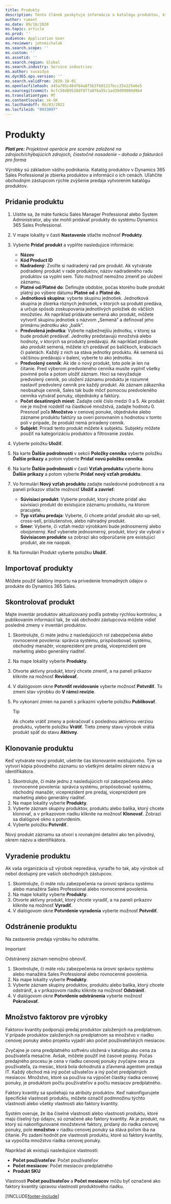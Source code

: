 ```yaml
---
title: Produkty
description: Tento článok poskytuje informácie o katalógu produktov, ktorý môžete použiť na poskytovanie informácií zákazníkom o produktoch a cenách, ktoré vaša organizácia ponúka.
author: rumant
ms.date: 09/18/2020
ms.topic: article
ms.prod: ''
audience: Application User
ms.reviewer: johnmichalak
ms.search.scope: ''
ms.custom: ''
ms.assetid: ''
ms.search.region: Global
ms.search.industry: Service industries
ms.author: suvaidya
ms.dyn365.ops.version: ''
ms.search.validFrom: 2020-10-01
ms.openlocfilehash: d45a705c48df84a8f5b3f60121fbcc25e225e6e5
ms.sourcegitcommit: 6cfc50d89528df977a8f6a55c1ad39d99800d9b4
ms.translationtype: MT
ms.contentlocale: sk-SK
ms.lasthandoff: 06/03/2022
ms.locfileid: "8933097"
---
```

# <a name="products"></a>Produkty

_**Platí pre:** Projektové operácie pre scenáre založené na zdrojoch/chýbajúcich zdrojoch, čiastočné nasadenie – dohoda o fakturácii pro forma_

Výrobky sú základom vášho podnikania. Katalóg produktov v Dynamics 365 Sales Professional je zbierka produktov a informácií o ich cenách. Uľahčite obchodným zástupcom rýchle zvýšenie predaja vytvorením katalógu produktov.

## <a name="add-a-product"></a>Pridanie produktu

1.  Uistite sa, že máte funkciu Sales Manager Professional alebo System Administrator, aby ste mohli pridávať produkty do systému Dynamics 365 Sales Professional.
2.  V mape lokality v časti **Nastavenie** stlačte možnosť **Produkty**.
3.  Vyberte **Pridať produkt** a vyplňte nasledujúce informácie:

    -  **Názov**
    -  **Kód Product ID**
    -  **Nadradený**: Zvoľte si nadradený rad pre produkt. Ak vytvárate podradený produkt v rade produktov, názov nadradeného radu produktov sa vyplní sem. Túto možnosť nemožno zmeniť po uložení záznamu.
    -  **Platné od**/**Platné do**: Definujte obdobie, počas ktorého bude produkt platný po výbere dátumu **Platné od** a **Platné do**.
    -  **Jednotková skupina**: vyberte skupinu jednotiek. Jednotková skupina je zbierka rôznych jednotiek, v ktorých sa produkt predáva, a určuje spôsob zoskupovania jednotlivých položiek do väčších množstiev. Ak napríklad pridávate semená ako produkt, môžete vytvoriť skupinu jednotiek s názvom „Semená” a definovať jeho primárnu jednotku ako „balík”.
    -  **Predvolená jednotka**: Vyberte najbežnejšiu jednotku, v ktorej sa bude produkt predávať. Jednotky predstavujú množstvá alebo hodnoty, v ktorých sa produkty predávajú. Ak napríklad pridávate ako produkt semená, môžete ich predávať po balíčkoch, krabiciach či paletách. Každý z nich sa stáva jednotky produktu. Ak semená sú väčšinou predávajú v balení, vyberte to ako jednotku.
    -  **Predvolený cenník**: Ak ide o nový produkt, toto pole je len na čítanie. Pred výberom predvoleného cenníka musíte vyplniť všetky povinné polia a potom uložiť záznam. Hoci sa nevyžaduje predvolený cenník, po uložení záznamu produktu je rozumné nastaviť predvolený cenník pre každý produkt. Ak záznam zákazníka neobsahuje cenník, Sales tak bude môcť pomocou predvoleného cenníka vytvárať ponuky, objednávky a faktúry.
    -  **Počet desatinných miest**: Zadajte celé číslo medzi 0 a 5. Ak produkt nie je možné rozdeliť na čiastkové množstvá, zadajte hodnotu 0. Presnosť poľa **Množstvo** v cenovej ponuke, objednávke alebo zázname produktu faktúry sa overí porovnaním s hodnotou v tomto poli v prípade, že produkt nemá priradený cenník.
    -  **Subjekt**: Priradí tento produkt môžete k subjektu. Subjekty môžete použiť na kategorizáciu produktov a filtrovanie zostáv.

4.  Vyberte položku **Uložiť**.
5.  Na karte **Ďalšie podrobnosti** v sekcii **Položky cenníka** vyberte položku **Ďalšie príkazy** a potom vyberte **Pridať novú položku cenníka**.
7.  Na karte **Ďalšie podrobnosti** v časti **Vzťah produktu** vyberte ikonu **Ďalšie príkazy** a potom vyberte **Pridať nový vzťah produktu**.
8.  Vo formulári **Nový vzťah produktu** zadajte nasledovné podrobnosti a na paneli príkazov stlačte možnosť **Uložiť a zavrieť**:

    -   **Súvisiaci produkt**: Vyberte produkt, ktorý chcete pridať ako súvisiaci produkt do existujúce záznamu produktu, na ktorom pracujete.
    -   **Typ vzťahu predaja**: Vyberte, či chcete pridať produkt ako up-sell, cross-sell, príslušenstvo, alebo náhradný produkt.
    -   **Smer**: Vyberte, či vzťah medzi výrobkami bude jednosmerný alebo obojsmerný. Keď vyberiete jednosmerný, produkt, ktorý ste vybrali v **Súvisiacom produkte** sa zobrazí ako odporúčanie pre existujúci produkt, ale nie naopak.

9.  Na formulári Produkt vyberte položku **Uložiť**.

## <a name="import-products"></a>Importovať produkty

Môžete použiť šablóny importu na privedenie hromadných údajov o produkte do Dynamics 365 Sales.

## <a name="revise-a-product"></a>Skontrolovať produkt

Majte inventár produktov aktualizovaný podľa potreby rýchlou kontrolou, a publikovaním informácií tak, že váš obchodní zástupcovia môžete vidieť posledné zmeny v inventári produktov.

1.  Skontrolujte, či máte jednu z nasledujúcich rol zabezpečenia alebo rovnocenné povolenia: správca systému, prispôsobovač systému, obchodný manažér, viceprezident pre predaj, viceprezident pre marketing alebo generálny riaditeľ.
2.  Na mape lokality vyberte **Produkty**.
3.  Otvorte aktívny produkt, ktorý chcete zmeniť, a na paneli príkazov kliknite na možnosť **Revidovať**.
4.  V dialógovom okne **Potvrdiť revidovanie** vyberte možnosť **Potvrdiť**. To zmení stav výrobku do **V rámci revízie**.
5.  Po vykonaní zmien na paneli s príkazmi vyberte položku **Publikovať**.

    > [!TIP]
    > Ak chcete vrátiť zmeny a pokračovať s poslednou aktívnou verziou produktu, vyberte položku **Vrátiť**. Tieto zmeny stavu výrobok vrátia produkt späť do stavu **Aktívny**.

## <a name="clone-a-product"></a>Klonovanie produktu 

Keď vytvárate nový produkt, ušetrite čas klonovaním existujúceho. Tým sa vytvorí kópia pôvodného záznamu so všetkými detailmi okrem názvu a identifikátora.

1.  Skontrolujte, či máte jednu z nasledujúcich rol zabezpečenia alebo rovnocenné povolenia: správca systému, prispôsobovač systému, obchodný manažér, viceprezident pre predaj, viceprezident pre marketing alebo generálny riaditeľ.
2.  Na mape lokality vyberte **Produkty**.
3.  Vyberte záznam skupiny produktov, produktu alebo balíka, ktorý chcete klonovať, a v príkazovom riadku kliknite na možnosť **Klonovať**. Zobrazí sa dialógové okno s potvrdením.
4.  Vyberte položku **Potvrdiť**.

Nový produkt záznamu sa otvorí s rovnakými detailmi ako ten pôvodný, okrem názvu a identifikátora.

## <a name="retire-a-product"></a>Vyradenie produktu 

Ak vaša organizácia už výrobok nepredáva, vyraďte ho tak, aby výrobok už nebol dostupný pre vašich obchodných zástupcov.

1.  Skontrolujte, či máte rolu zabezpečenia na úrovni správcu systému alebo manažéra Sales Professional alebo rovnocenné povolenia.
2.  Na mape lokality vyberte **Produkty**.
3.  Otvorte aktívny produkt, ktorý chcete vyradiť, a na paneli príkazov kliknite na možnosť **Vyradiť**.
4.  V dialógovom okne **Potvrdenie vyradenia** vyberte možnosť **Potvrdiť**.


## <a name="delete-a-product"></a>Odstránenie produktu

Na zastavenie predaja výrobku ho odstráňte.

> [!IMPORTANT]
> Odstránený záznam nemožno obnoviť.

1.  Skontrolujte, či máte rolu zabezpečenia na úrovni správcu systému alebo manažéra Sales Professional alebo rovnocenné povolenia.
2.  Na mape lokality vyberte **Produkty**.
3.  Vyberte záznam skupiny produktov, produktu alebo balíka, ktorý chcete odstrániť, a v príkazovom riadku kliknite na možnosť **Odstrániť**.
4.  V dialógovom okne **Potvrdenie odstránenia** vyberte možnosť **Pokračovať**.
 
 ## <a name="quantity-factors-for-products"></a>Množstvo faktorov pre výrobky

Faktorov kvantity podporujú predaj produktov založených na predplatnom. V prípade produktov založených na predplatnom sa množstvo v riadku cenovej ponuky alebo projektu vyjadrí ako počet používateľských mesiacov.

Zvyčajne je cena predplatného softvéru uložená v katalógu ako cena za používateľa mesačne. Avšak, môžete použiť iné časové popisy. Počas predajného procesu je cena v riadku cenovej ponuky zvyčajne cena za používateľa, za mesiac, ktorá bola dohodnutá a zľavnená agentom predaja IT. Každý obchod má iný počet užívateľov a iný počet predplatných mesiacov. Množstvo, ktoré sa používa na výpočet čiastky riadka cenovej ponuky, je produktom počtu používateľov a počtu mesiacov predplatného.

Faktory kvantity sa spoliehajú na atribúty produktov. Keď nakonfigurujete špecifické vlastnosti produktu, môžete označiť podmnožinu týchto vlastností alebo všetky vlastnosti ako faktory kvantity.

Systém overuje, že iba číselné vlastnosti alebo vlastnosti produktu, ktoré majú číselný typ údajov, sú označené ako faktory kvantity. Ak je produkt, na ktorý sú nakonfigurované množstevné faktory, pridaný do riadka cenovej ponuky, pole **množstvo** v riadku cenovej ponuky sa stáva poľom iba na čítanie. Po zadaní hodnôt pre vlastnosti produktu, ktoré sú faktory kvantity, sa vypočíta množstvo riadka cenovej ponuky.

Napríklad ak existujú nasledujúce vlastnosti: 

- **Počet používateľov**: Počet používateľov 
- **Počet mesiacov**: Počet mesiacov predplatného
- **Produkt SKU** 

Vlastnosti **Počet používateľov** a **Počet mesiacov** môžu byť označené ako faktory kvantity úpravou vlastnosti produktového riadku. 


[!INCLUDE[footer-include](../includes/footer-banner.md)]